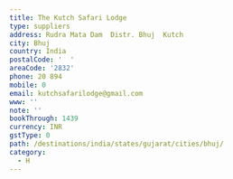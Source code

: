 ```yaml
---
title: The Kutch Safari Lodge
type: suppliers
address: Rudra Mata Dam  Distr. Bhuj  Kutch
city: Bhuj
country: India
postalCode: '  '
areaCode: '2832'
phone: 20 894
mobile: 0
email: kutchsafarilodge@gmail.com
www: ''
note: ''
bookThrough: 1439
currency: INR
gstType: 0
path: /destinations/india/states/gujarat/cities/bhuj/
category:
  - H
---
```


